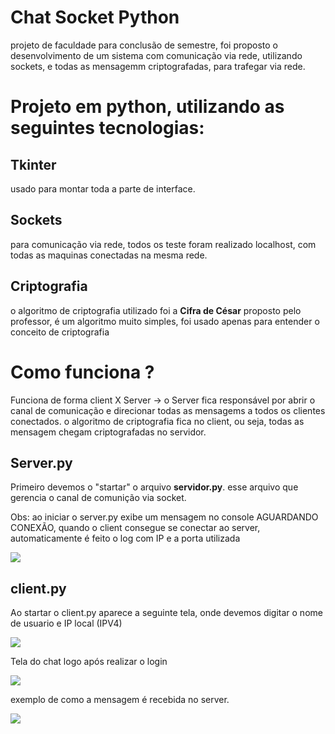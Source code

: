 
# Chat Socket Python
projeto de faculdade para conclusão de semestre, foi proposto o desenvolvimento de um sistema com comunicação via rede,
utilizando sockets, e todas as mensagemm criptografadas, para trafegar via rede.

# Projeto em python, utilizando as seguintes tecnologias:

<h2>Tkinter</h2>
usado para montar toda a parte de interface.

<h2>Sockets</h2>
para comunicação via rede, todos os teste foram realizado localhost, com todas as maquinas conectadas na mesma rede.

<h2>Criptografia</h2>
o algoritmo de criptografia utilizado foi a <b>Cifra de César</b> proposto pelo professor, é um algoritmo muito simples, foi usado apenas para entender o conceito de criptografia

# Como funciona ? 
Funciona de forma client X Server -> o Server fica responsável por abrir o canal de comunicação e direcionar todas as mensagems a todos os clientes conectados.
o algoritmo de criptografia fica no client, ou seja, todas as mensagem chegam criptografadas no servidor.

<h2>Server.py</h2>

Primeiro devemos o "startar" o arquivo <b>servidor.py</b>. esse arquivo que gerencia o canal de comunição via socket.

Obs: ao iniciar o server.py exibe um mensagem no console AGUARDANDO CONEXÃO, quando o client consegue se conectar ao server, automaticamente é feito o log com IP e a porta utilizada

<img src="https://github.com/JhoniFarias/Chat-Socket-python/blob/master/prints/Servidor%20-%20Recebendo%20Conex%C3%A3o.PNG"/>


<h2>client.py</h2>

Ao startar o client.py aparece a seguinte tela, onde devemos digitar o nome de usuario e IP local (IPV4)

<img src="https://github.com/JhoniFarias/Chat-Socket-python/blob/master/prints/Login.PNG" />

Tela do chat logo após realizar o login

<img src="https://github.com/JhoniFarias/Chat-Socket-python/blob/master/prints/Chat%20-%20Mensagem%20Descriptografada.PNG"/>

exemplo de como a mensagem é recebida no server.

<img src="https://github.com/JhoniFarias/Chat-Socket-python/blob/master/prints/Mensagem%20Criptografada.PNG">




